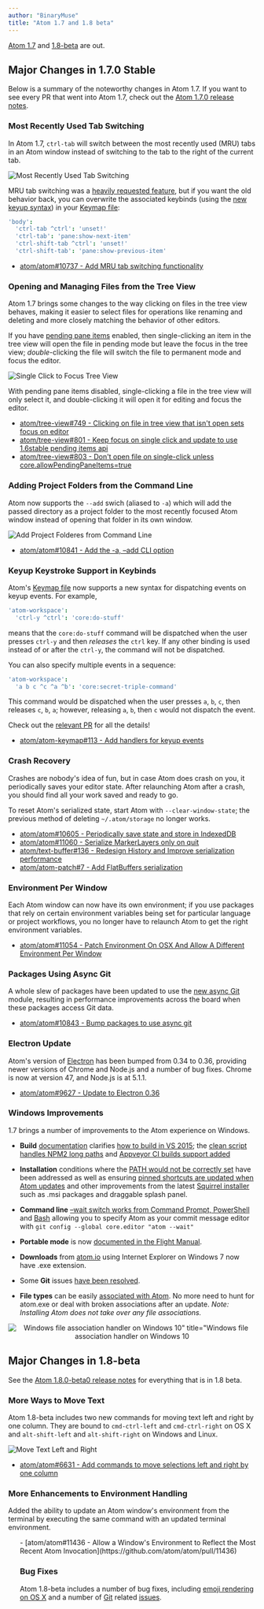 ```yaml
---
author: "BinaryMuse"
title: "Atom 1.7 and 1.8 beta"
---
```


[Atom 1.7](https://atom.io/) and [1.8-beta](https://atom.io/beta) are out.

<!--more-->

## Major Changes in 1.7.0 Stable

Below is a summary of the noteworthy changes in Atom 1.7. If you want to see every PR that went into Atom 1.7, check out the [Atom 1.7.0 release notes](https://github.com/atom/atom/releases/tag/v1.7.0).

### Most Recently Used Tab Switching

In Atom 1.7, `ctrl-tab` will switch between the most recently used (MRU) tabs in an Atom window instead of switching to the tab to the right of the current tab.

![Most Recently Used Tab Switching](/assets/images/blog.atom.io/img/posts/mru-tab-switching.gif)

MRU tab switching was a [heavily requested feature](https://github.com/atom/atom/issues/5344), but if you want the old behavior back, you can overwrite the associated keybinds (using the [new keyup syntax](#keyup-keystroke-support-in-keybinds)) in your [Keymap file](https://flight-manual.atom.io/using-atom/sections/basic-customization/#_customizing_keybindings):

```coffee
'body':
  'ctrl-tab ^ctrl': 'unset!'
  'ctrl-tab': 'pane:show-next-item'
  'ctrl-shift-tab ^ctrl': 'unset!'
  'ctrl-shift-tab': 'pane:show-previous-item'
```

- [atom/atom#10737 - Add MRU tab switching functionality](https://github.com/atom/atom/pull/10737)

### Opening and Managing Files from the Tree View

Atom 1.7 brings some changes to the way clicking on files in the tree view behaves, making it easier to select files for operations like renaming and deleting and more closely matching the behavior of other editors.

If you have [pending pane items](/blog/2016/03/17/atom-1-6-and-1-7-beta#pending-pane-items) enabled, then single-clicking an item in the tree view will open the file in pending mode but leave the focus in the tree view; _double_-clicking the file will switch the file to permanent mode and focus the editor.

![Single Click to Focus Tree View](/assets/images/blog.atom.io/img/posts/single-click-tree-view-pending-on.gif)

With pending pane items disabled, single-clicking a file in the tree view will only select it, and double-clicking it will open it for editing and focus the editor.

- [atom/tree-view#749 - Clicking on file in tree view that isn't open sets focus on editor](https://github.com/atom/tree-view/issues/749)
- [atom/tree-view#801 - Keep focus on single click and update to use 1.6stable pending items api](https://github.com/atom/tree-view/pull/801)
- [atom/tree-view#803 - Don't open file on single-click unless core.allowPendingPaneItems=true](https://github.com/atom/tree-view/pull/803)

### Adding Project Folders from the Command Line

Atom now supports the `--add` swich (aliased to `-a`) which will add the passed directory as a project folder to the most recently focused Atom window instead of opening that folder in its own window.

![Add Project Folderes from Command Line](/assets/images/blog.atom.io/img/posts/atom-add-command-line.gif)

- [atom/atom#10841 - Add the -a, –add CLI option](https://github.com/atom/atom/pull/10841)

### Keyup Keystroke Support in Keybinds

Atom's [Keymap file](https://flight-manual.atom.io/using-atom/sections/basic-customization/#_customizing_keybindings) now supports a new syntax for dispatching events on keyup events. For example,

```coffee
'atom-workspace':
  'ctrl-y ^ctrl': 'core:do-stuff'
```

means that the `core:do-stuff` command will be dispatched when the user presses `ctrl-y` and then _releases_ the `ctrl` key. If any other binding is used instead of or after the `ctrl-y`, the command will not be dispatched.

You can also specify multiple events in a sequence:

```coffee
'atom-workspace':
  'a b c ^c ^a ^b': 'core:secret-triple-command'
```

This command would be dispatched when the user presses `a`, `b`, `c`, then releases `c`, `b`, `a`; however, releasing `a`, `b`, then `c` would not dispatch the event.

Check out the [relevant PR](https://github.com/atom/atom-keymap/pull/113) for all the details!

- [atom/atom-keymap#113 - Add handlers for keyup events](https://github.com/atom/atom-keymap/pull/113)

### Crash Recovery

Crashes are nobody's idea of fun, but in case Atom does crash on you, it periodically saves your editor state. After relaunching Atom after a crash, you should find all your work saved and ready to go.

To reset Atom's serialized state, start Atom with `--clear-window-state`; the previous method of deleting `~/.atom/storage` no longer works.

- [atom/atom#10605 - Periodically save state and store in IndexedDB](https://github.com/atom/atom/pull/10605)
- [atom/atom#11060 - Serialize MarkerLayers only on quit](https://github.com/atom/atom/pull/11060)
- [atom/text-buffer#136 - Redesign History and Improve serialization performance](https://github.com/atom/text-buffer/pull/136)
- [atom/atom-patch#7 - Add FlatBuffers serialization](https://github.com/atom/atom-patch/pull/7)

### Environment Per Window

Each Atom window can now have its own environment; if you use packages that rely on certain environment variables being set for particular language or project workflows, you no longer have to relaunch Atom to get the right environment variables.

- [atom/atom#11054 - Patch Environment On OSX And Allow A Different Environment Per Window](https://github.com/atom/atom/pull/11054)

### Packages Using Async Git

A whole slew of packages have been updated to use the [new async Git](/blog/2016/03/17/atom-1-6-and-1-7-beta#async-git) module, resulting in performance improvements across the board when these packages access Git data.

- [atom/atom#10843 - Bump packages to use async git](https://github.com/atom/atom/pull/10843)

### Electron Update

Atom's version of [Electron](https://electronjs.org/) has been bumped from 0.34 to 0.36, providing newer versions of Chrome and Node.js and a number of bug fixes. Chrome is now at version 47, and Node.js is at 5.1.1.

- [atom/atom#9627 - Update to Electron 0.36](https://github.com/atom/atom/pull/9627)

### Windows Improvements

1.7 brings a number of improvements to the Atom experience on Windows.

- **Build** [documentation](https://github.com/atom/atom/blob/master/docs/build-instructions/windows.md) clarifies [how to build in VS 2015](https://github.com/atom/atom/pull/10747); the [clean script handles NPM2 long paths](https://github.com/atom/atom/pull/10874) and [Appveyor CI builds support added](https://github.com/atom/atom/pull/9477/commits/19334be18825781967161279786cc3807598ae93)

- **Installation** conditions where the [PATH would not be correctly set](https://github.com/atom/atom/pull/10326) have been addressed as well as ensuring [pinned shortcuts are updated when Atom updates](https://github.com/atom/atom/pull/10858) and other improvements from the latest [Squirrel installer](https://github.com/Squirrel/Squirrel.Windows) such as .msi packages and draggable splash panel.
- **Command line** [–wait switch works from Command Prompt, PowerShell](https://github.com/atom/atom/pull/11053) and [Bash](https://github.com/atom/atom/pull/11103) allowing you to specify Atom as your commit message editor with
`git config --global core.editor "atom --wait"`

- **Portable mode** is now [documented in the Flight Manual](https://flight-manual.atom.io/getting-started/sections/installing-atom/#atom-on-windows).
- **Downloads** from [atom.io](https://atom.io/) using Internet Explorer on Windows 7 now have .exe extension.
- Some **Git** issues [have been resolved](https://github.com/atom/atom/pull/11022).
- **File types** can be easily [associated with Atom](https://github.com/atom/atom/pull/10818). No more need to hunt for atom.exe or deal with broken associations after an update. _Note: Installing Atom does not take over any file associations._

<div style="text-align: center;">

![Windows file association handler on Windows 10" title="Windows file association handler on Windows 10](/assets/images/blog.atom.io/img/posts/windows-file-association-handler.png)

</div>

## Major Changes in 1.8-beta

See the [Atom 1.8.0-beta0 release notes](https://github.com/atom/atom/releases/tag/v1.8.0-beta0) for everything that is in 1.8 beta.

### More Ways to Move Text

Atom 1.8-beta includes two new commands for moving text left and right by one column. They are bound to `cmd-ctrl-left` and `cmd-ctrl-right` on OS X and `alt-shift-left` and `alt-shift-right` on Windows and Linux.

![Move Text Left and Right](/assets/images/blog.atom.io/img/posts/move-text-left-right.gif)

- [atom/atom#6631 - Add commands to move selections left and right by one column](https://github.com/atom/atom/pull/6631)

### More Enhancements to Environment Handling

Added the ability to update an Atom window's environment from the terminal by executing the same command with an updated terminal environment.

<ul>
- [atom/atom#11436 - Allow a Window's Environment to Reflect the Most Recent Atom Invocation](https://github.com/atom/atom/pull/11436)

### Bug Fixes

Atom 1.8-beta includes a number of bug fixes, including [emoji rendering on OS X](https://github.com/atom/atom/pull/11325) and a number of [Git](https://github.com/atom/atom/issues/11214) related [issues](https://github.com/atom/atom/pull/11315).
